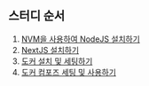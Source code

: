 ## 스터디 순서
1. [NVM을 사용하여 NodeJS 설치하기](./installNode.md)
2. [NextJS 설치하기](./installNextJS.md)
3. [도커 설치 및 세팅하기](./dockerSetting.md)
4. [도커 컴포즈 세팅 및 사용하기](./dockerCompose.md)
